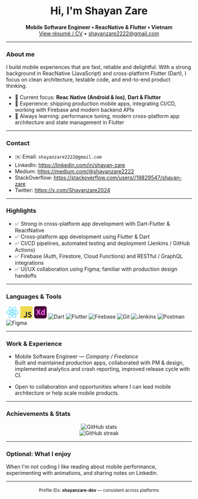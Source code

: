 <!-- Header -->
<h1 align="center">Hi, I'm Shayan Zare </h1>
<p align="center">
  <strong>Mobile Software Engineer • ReacNative & Flutter • Vietnam</strong><br />
  <a href="https://shayanzare-dev.github.io/portfolio">View résumé / CV</a> • <a href="mailto:shayanzare2222@gmail.com">shayanzare2222@gmail.com</a>
</p>

---

<!-- Quick intro -->
### About me
I build mobile experiences that are fast, reliable and delightful. With a strong background in ReacNative (JavaScript) and cross-platform Flutter (Dart), I focus on clean architecture, testable code, and end-to-end product thinking.

- 🔭 Current focus: **Reac Native (Android & Ios)**, **Dart & Flutter**  
- 💼 Experience: shipping production mobile apps, integrating CI/CD, working with Firebase and modern backend APIs  
- 🌱 Always learning: performance tuning, modern cross-platform app architecture and state management in Flutter

---

### Contact
- ✉️ Email: `shayanzare2222@gmail.com`  
- LinkedIn: https://linkedin.com/in/shayan-zare 
- Medium: https://medium.com/@shayanzare2222  
- StackOverflow: https://stackoverflow.com/users//19829547/shayan-zare
- Twitter: https://x.com/Shayanzare2024 
---

### Highlights
- ✅ Strong in cross-platform app development with Dart-Flutter & ReactNative  
- ✅ Cross-platform app development using Flutter & Dart  
- ✅ CI/CD pipelines, automated testing and deployment (Jenkins / GitHub Actions)  
- ✅ Firebase (Auth, Firestore, Cloud Functions) and RESTful / GraphQL integrations  
- ✅ UI/UX collaboration using Figma; familiar with production design handoffs

---

### Languages & Tools
<p>
 <img alt="React Native" src="https://raw.githubusercontent.com/devicons/devicon/master/icons/react/react-original.svg" width="34" height="34"/>
<img alt="JavaScript" src="https://raw.githubusercontent.com/devicons/devicon/master/icons/javascript/javascript-original.svg" width="34" height="34"/>
<img alt="Adobe XD" src="https://raw.githubusercontent.com/devicons/devicon/54cfe13ac10eaa1ef817a343ab0a9437eb3c2e08/icons/xd/xd-original.svg" width="34" height="34"/>
<img alt="Dart" src="https://www.vectorlogo.zone/logos/dartlang/dartlang-icon.svg" width="34" height="34"/>
<img alt="Flutter" src="https://www.vectorlogo.zone/logos/flutterio/flutterio-icon.svg" width="34" height="34"/>
<img alt="Firebase" src="https://www.vectorlogo.zone/logos/firebase/firebase-icon.svg" width="34" height="34"/>
<img alt="Git" src="https://www.vectorlogo.zone/logos/git-scm/git-scm-icon.svg" width="34" height="34"/>
<img alt="Jenkins" src="https://www.vectorlogo.zone/logos/jenkins/jenkins-icon.svg" width="34" height="34"/>
<img alt="Postman" src="https://www.vectorlogo.zone/logos/getpostman/getpostman-icon.svg" width="34" height="34"/>
<img alt="Figma" src="https://www.vectorlogo.zone/logos/figma/figma-icon.svg" width="34" height="34"/>
</p>

---


### Work & Experience
- Mobile Software Engineer — *Company / Freelance*  
  Built and maintained production apps, collaborated with PM & design, implemented analytics and crash reporting, improved release cycle with CI.

- Open to collaboration and opportunities where I can lead mobile architecture or help scale mobile products.

---

### Achievements & Stats
<p align="center">
  <img src="https://github-readme-stats.vercel.app/api?username=shayanzare-dev&show_icons=true&locale=en&theme=material-palenight" alt="GitHub stats" />
  <br/>
  <img src="https://github-readme-streak-stats.herokuapp.com/?user=shayanzare-dev&theme=material-palenight" alt="GitHub streak"/>
</p>

---

### Optional: What I enjoy
When I'm not coding I like reading about mobile performance, experimenting with animations, and sharing notes on Linkedin.

---

<p align="center">
  <small>Profile IDs: <strong>shayanzare-dev</strong> — consistent across platforms</small>
</p>
